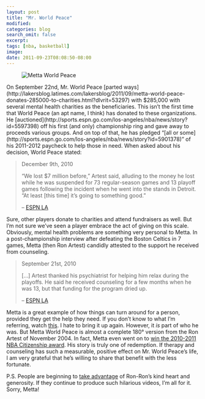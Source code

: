 ```yaml
---
layout: post
title: "Mr. World Peace"
modified:
categories: blog
search_omit: false
excerpt:
tags: [nba, basketball]
image:
date: 2011-09-23T08:08:50-08:00
---
```

<figure>
    <img src="https://app.box.com/shared/static/se16nb3u4wvmejlvx1qzrllybofjgzqy.png" alt="Metta World Peace">
</figure>
On September 22nd, Mr. World Peace [parted ways](http://lakersblog.latimes.com/lakersblog/2011/09/metta-world-peace-donates-285000-to-charities.html?dlvrit=53297) with $285,000 with several mental health charities as the beneficiaries. This isn’t the first time that World Peace (an apt name, I think) has donated to these organizations. He [auctioned](http://sports.espn.go.com/los-angeles/nba/news/story?id=5597398) off his first (and only) championship ring and gave away to proceeds various groups. And on top of that, he has pledged “[all or some](http://sports.espn.go.com/los-angeles/nba/news/story?id=5901378)” of his 2011-2012 paycheck to help those in need. When asked about his decision, World Peace stated:

> December 9th, 2010
> 
> “We lost $7 million before,” Artest said, alluding to the money he lost while he was suspended for 73 regular-season games and 13 playoff games following the incident when he went into the stands in Detroit. “At least [this time] it’s going to something good.”
> 
> – [ESPN LA](http://www.espn.com/los-angeles/nba/news/story?id=5901378)

Sure, other players donate to charities and attend fundraisers as well. But I’m not sure we’ve seen a player embrace the act of giving on this scale. Obviously, mental health problems are something very personal to Metta. In a post-championship interview after defeating the Boston Celtics in 7 games, Metta (then Ron Artest) candidly attested to the support he received from counseling.

> September 21st, 2010
> 
> […] Artest thanked his psychiatrist for helping him relax during the playoffs. He said he received counseling for a few months when he was 13, but that funding for the program dried up.
> 
> – [ESPN LA](http://sports.espn.go.com/los-angeles/nba/news/story?id=5597398)

Metta is a great example of how things can turn around for a person, provided they get the help they need. If you don’t know to what I’m referring, watch [this](http://www.youtube.com/watch?v=yjnFn3gQrts). I hate to bring it up again. However, it *is* part of who he was. But Metta World Peace is almost a complete 180° version from the Ron Artest of November 2004. In fact, Metta even went on to [win the 2010-2011 NBA Citizenship award](http://sports.yahoo.com/nba/blog/ball_dont_lie/post/Ron-Artest-wins-2010-11-NBA-Citizenship-Award?urn=nba-wp2077). His story is truly one of redemption. If therapy and counseling has such a measurable, positive effect on Mr. World Peace’s life, I am very grateful that he’s willing to share that benefit with the less fortunate.

P.S. People are beginning to [take advantage](http://www.youtube.com/watch?v=mUC-GjJh8dY) of Ron-Ron’s kind heart and generosity. If they continue to produce such hilarious videos, I’m all for it. Sorry, Metta!
